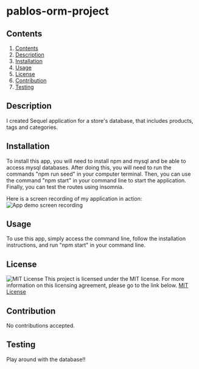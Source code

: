 # pablos-orm-project

## Contents 
1. [Contents](#Contents) 
2. [Description ](#Description ) 
3. [Installation](#Installation)  
4. [Usage](#Usage) 
5. [License](#License) 
6. [Contribution](#Contribution) 
7. [Testing](#Testing) 

## Description

I created Sequel application for a store's database, that includes products, tags and categories. 

## Installation
To install this app, you will need to install npm and mysql and be able to access mysql databases. After doing this, you will need to run the commands "npm run seed" in your computer terminal. Then, you can use the command "npm start" in your command line to start the application. Finally, you can test the routes using insomnia.

Here is a screen recording of my application in action:
![App demo screen recording](https://drive.google.com/file/d/1OUivPg44o7IBUpz276w4IeILcmcn2E7L/view?usp=drive_link)



## Usage
To use this app, simply access the command line, follow the installation instructions, and run "npm start" in your command line. 

## License
![MIT License](https://img.shields.io/badge/License-MIT-yellow.svg)
This project is licensed under the MIT license. For more information on this licensing agreement, please go to the link below.
[MIT License](https://opensource.org/licenses/MIT) 

## Contribution
No contributions accepted. 

## Testing
Play around with the database!! 


